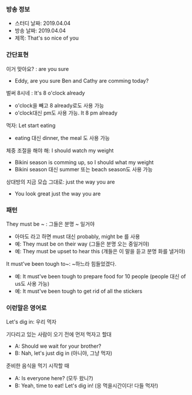 ### 방송 정보
- 스터디 날짜: 2019.04.04
- 방송 날짜: 2019.04.04
- 제목: That's so nice of you

### 간단표현
이거 맞아요? : are you sure
- Eddy, are you sure Ben and Cathy are comming today?

벌써 8시네 : It's 8 o'clock already
- o'clock을 빼고 8 already로도 사용 가능
- o'clock대신 pm도 사용 가능. It 8 pm already

먹자: Let start eating
- eating 대신 dinner, the meal 도 사용 가능

체중 조절을 해야 해: I should watch my weight
- Bikini season is comming up, so I should what my weight
- Bikini season 대신 summer 또는 beach season도 사용 가능

상대방의 지금 모습 그대로: just the way you are
- You look great just the way you are

### 패턴
They must be ~ : 그들은 분명 ~ 일거야
- 아마도 라고 하면 must 대신 probably, might be 를 사용 
- 예: They must be on their way (그들은 분명 오는 중일거야)
- 예: They must be upset to hear this (걔들은 이 말을 듣고 분명 화를 낼거야)

It must've been tough to~: ~하느라 힘들었겠다.
- 예: It must've been tough to prepare food for 10 people (people 대신 of us도 사용 가능)
- 예: It must've been tough to get rid of all the stickers

### 이런말은 영어로
Let's dig in: 우리 먹자

기다리고 있는 사람이 오기 전에 먼저 먹자고 할대 
- A: Should we wait for your brother?
- B: Nah, let's just dig in (아니야, 그냥 먹자)

준비한 음식을 먹기 시작할 때 
- A: Is everyone here? (모두 왔니?)
- B: Yeah, time to eat! Let's dig in! (응 먹을시간이다! 다들 먹자!)